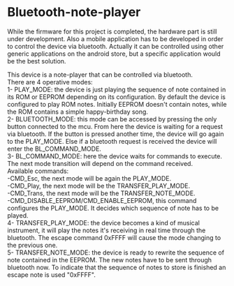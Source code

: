 # Bluetooth-note-player
While the firmware for this project is completed, the hardware part is still under development. Also a mobile application has to be developed in order to control the device via bluetooth. Actually it can be controlled using other generic applications on the android store, but a specific application would be the best solution.

This device is a note-player that can be controlled via bluetooth. <br >
There are 4 operative modes: <br >
1- PLAY_MODE: the device is just playing the sequence of note contained in its ROM or EEPROM depending on its configuration. By default the device is configured to play ROM notes. Initially EEPROM doesn't contain notes, while the ROM contains a simple happy-birthday song. <br >
2- BLUETOOTH_MODE: this mode can be accessed by pressing the only button connected to the mcu. From here the device is waiting for a request via bluetooth. If the button is pressed another time, the device will go again to the PLAY_MODE. Else if a bluetooth request is received the device will enter the BL_COMMAND_MODE. <br >
3- BL_COMMAND_MODE: here the device waits for commands to execute. The next mode transition will depend on the command received. <br >
Available commands: <br > 
-CMD_Esc, the next mode will be again the PLAY_MODE.  <br >
-CMD_Play, the next mode will be the TRANSFER_PLAY_MODE. <br >
-CMD_Trans, the next mode will be the TRANSFER_NOTE_MODE. <br >
-CMD_DISABLE_EEPROM/CMD_ENABLE_EEPROM, this command configures the PLAY_MODE. It decides which sequence of note has to be played. <br >
4- TRANSFER_PLAY_MODE: the device becomes a kind of musical instrument, it will play the notes it's receiving in real time through the bluetooth. The escape command 0xFFFF will cause the mode changing to the previous one. <br >
5- TRANSFER_NOTE_MODE: the device is ready to rewrite the sequence of note contained in the EEPROM. The new notes have to be sent through bluetooth now. To indicate that the sequence of notes to store is finished an escape note is used "0xFFFF".
